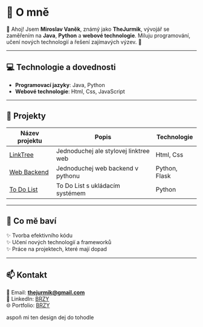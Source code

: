 # 🌟 O mně

👋 Ahoj! Jsem **Miroslav Vaněk**, známý jako **TheJurmik**, vývojář se zaměřením na **Java**, **Python** a **webové technologie**. Miluju programování, učení nových technologií a řešení zajímavých výzev. 🧩

---

## 💻 Technologie a dovednosti
- **Programovací jazyky**: Java, Python
- **Webové technologie**: Html, Css, JavaScript

---

## 🚀 Projekty
| Název projektu    | Popis                                          | Technologie          |
|-------------------|------------------------------------------------|----------------------|
| [LinkTree](#)     | Jednoduchej ale stylovej linktree web          | Html, Css            |
| [Web Backend](#)  | Jednoduchej web backend v pythonu              | Python, Flask        |
| [To Do List](#)   | To Do List s ukládacím systémem                | Python               |

---

## 🌱 Co mě baví
✨ Tvorba efektivního kódu  
✨ Učení nových technologií a frameworků  
✨ Práce na projektech, které mají dopad  

---

## 📫 Kontakt
📧 Email: **thejurmik@gmail.com**  
💼 LinkedIn: [BRZY](#)  
🌐 Portfolio: [BRZY](#)  

aspoň mi ten design dej do tohodle
